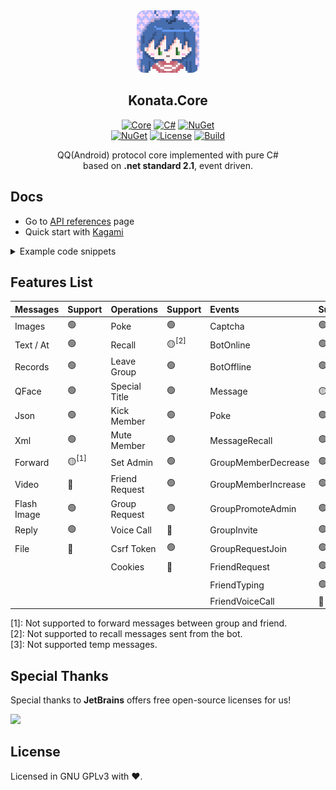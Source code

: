 <div align="center">

<img width="100" src="Resources/konata_icon_512_round64.png">

## Konata.Core

[![Core](https://img.shields.io/badge/Konata-Core-blue)](#)
[![C#](https://img.shields.io/badge/.NET-Standard%202.1-blue)](#)
[![NuGet](https://img.shields.io/nuget/v/Konata.Core)](https://www.nuget.org/packages/Konata.Core)  
[![NuGet](https://img.shields.io/nuget/dt/Konata.Core)](https://www.nuget.org/packages/Konata.Core)
[![License](https://img.shields.io/static/v1?label=LICENSE&message=GNU%20GPLv3&color=lightrey)](./blob/main/LICENSE)
[![Build](https://github.com/KonataDev/Konata.Core/actions/workflows/build.yml/badge.svg?branch=master)](./actions/workflows/build.yml)

QQ(Android) protocol core implemented with pure C#  
based on **.net standard 2.1**, event driven.
</div>

## Docs
- Go to [API references](https://github.com/KonataDev/Konata.Core/wiki) page
- Quick start with [Kagami](https://github.com/KonataDev/Kagami)

<details>
<summary>Example code snippets</summary>

```C#
// Create a bot instance
var bot = BotFather.Create(config, device, keystore);
{
    // Handle the captcha
    bot.OnCaptcha += (bot, e) =>
    {
        if(e.Type == CaptchaType.Slider)
        {
            Console.WriteLine(e.SliderUrl); 
            bot.SubmitSliderTicket(Console.ReadLine());
        }
        else if(e.Type == CaptchaType.Sms)
        {
            Console.WriteLine(e.Phone); 
            bot.SubmitSmsCode(Console.ReadLine());
        }
    };

    // Print the log
    bot.OnLog += (_, e) 
        => Console.WriteLine(e.EventMessage);

    // Handle group messages
    bot.OnGroupMessage += (_, e) 
        => Console.WriteLine(e.Message); 
    
    // Handle friend messages
    bot.OnFriendMessage += (_, e) 
        => Console.WriteLine(e.Message);
    
    // ... More handlers
}

// Do login
if(!await bot.Login())
{
    Console.WriteLine("Login failed");
    return;
}

Console.WriteLine("We got online!");
```

</details>

## Features List
| Messages    | Support           | Operations     | Support          | Events              | Support          |
|:------------|:------------------|:---------------|:-----------------|:--------------------|:-----------------|
| Images      | 🟢                | Poke           | 🟢               | Captcha             | 🟢               |
| Text / At   | 🟢                | Recall         | 🟡<sup>[2]</sup> | BotOnline           | 🟢               |
| Records     | 🟢                | Leave Group    | 🟢               | BotOffline          | 🟢               |
| QFace       | 🟢                | Special Title  | 🟢               | Message             | 🟡<sup>[3]</sup> |
| Json        | 🟢                | Kick Member    | 🟢               | Poke                | 🟢               |
| Xml         | 🟢                | Mute Member    | 🟢               | MessageRecall       | 🟢               |
| Forward     | 🟡<sup>[1]</sup>  | Set Admin      | 🟢               | GroupMemberDecrease | 🟢               |
| Video       | 🔴                | Friend Request | 🟢               | GroupMemberIncrease | 🟢               |
| Flash Image | 🟢                | Group Request  | 🟢               | GroupPromoteAdmin   | 🟢               |
| Reply       | 🟢                | Voice Call     | 🔴               | GroupInvite         | 🟢               |
| File        | 🔴                | Csrf Token     | 🟢               | GroupRequestJoin    | 🟢               |
|             |                   | Cookies        | 🔴               | FriendRequest       | 🟢               |
|             |                   |                |                  | FriendTyping        | 🟢               |
|             |                   |                |                  | FriendVoiceCall     | 🔴               |

[1]: Not supported to forward messages between group and friend.  
[2]: Not supported to recall messages sent from the bot.  
[3]: Not supported temp messages.

## Special Thanks
Special thanks to **JetBrains** offers free open-source licenses for us!  
  
[<img src="https://plugins.jetbrains.com/assets/icons/jetbrains.png" width="200"/>](https://www.jetbrains.com/?from=konata)

## License
Licensed in GNU GPLv3 with ❤.
